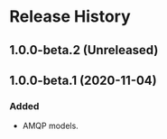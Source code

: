 # Release History

## 1.0.0-beta.2 (Unreleased)


## 1.0.0-beta.1 (2020-11-04)

### Added
- AMQP models.
